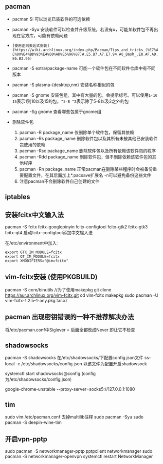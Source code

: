 ## pacman
- pacman Si
可以浏览已装软件的可选依赖
- pacman -Syu 
安装软件可以检查并升级系统，若没有u，可能某软件包不再出现在官方库，可能有依赖问题
- `[使用正则表达式安装](https://wiki.archlinux.org/index.php/Pacman/Tips_and_tricks_(%E7%AE%80%E4%BD%93%E4%B8%AD%E6%96%87)#.E5.B7.A7.E7.94.A8_Bash_.E8.AF.AD.E6.B3.95)`

- pacman -S extra/package-name
可能一个软件包在不同软件仓库中有不同版本
- pacman -S plasma-{desktop,nm}
安装名称相似的包
- pacman -S gnome
安装包组，其中有大量的包，会提示标号。可以使用`1-10 15`表示1到10以及15的包。`^5-8 ^2`表示除了5-8以及2之外的包
- pacman -Sg gnome
查看哪些包属于gnome组
- 删除软件包
  1. pacman -R package_name 仅删除单个软件包，保留其依赖
  2. pacman -Rs package_name 删除软件包以及其所有未被其他已安装软件包使用的依赖
  3. pacman -Rsc package_name 删除软件包以及所有依赖该软件包的程序
  4. pacman -Rdd package_name 删除软件包，但不删除依赖该软件包的其他程序
  5. pacman -Rn package_name 正常pacman在删除某些程序时会被备份重要配置文件，在其后面加上\*.pacsave扩展名 -n可以避免备份这些文件
  6. 注意pacman不会删除软件自己创建的文件

## iptables


## 安装fcitx中文输入法
pacman -S fcitx fcitx-googlepinyin fcitx-configtool fcitx-gtk2 fcitx-gtk3 fcitx-qt4
启动fcitx-configtool添加中文输入法

在/etc/environment中加入:
```
export GTK_IM_MODULE=fcitx
export QT_IM_MODULE=fcitx
export XMODIFIERS="@im=fcitx"

```

## vim-fcitx安装  (使用PKGBUILD)
pacman -S core/binutils    //为了使用makepkg
git clone https://aur.archlinux.org/vim-fcitx.git
cd vim-fcitx
makepkg
sudo pacman -U vim-fcitx-1.2.5-1-any.pkg.tar.xz

## pacman 出现密钥错误的一种不推荐解决办法
将/etc/pacman.conf中Siglever = 后面全都改成Never  即让它不检查

## shadowsocks
pacman -S shadowsocks
在/etc/shadowsocks/下配置config.json文件
ss-local -c /etc/shadowsocks/config.json 以该文件为配置开启shadowsock

systemctl start shadowsocks@config    (config为/etc/shadowsocks/config.json)

google-chrome-unstable --proxy-server=socks5://127.0.0.1:1080

## tim
sudo vim /etc/pacman.conf
去掉multilib注释
sudo pacman -Syu
sudo pacman -S deepin-wine-tim

## 开启vpn-pptp
sudo pacman -S networkmanager-pptp pptpclient networkmanager
sudo pacman -S networkmanager-openvpn
systemctl restart NetworkManager